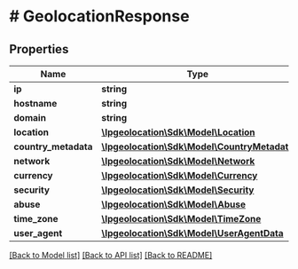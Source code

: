 # # GeolocationResponse

## Properties

Name | Type | Description | Notes
------------ | ------------- | ------------- | -------------
**ip** | **string** |  | [optional]
**hostname** | **string** |  | [optional]
**domain** | **string** |  | [optional]
**location** | [**\Ipgeolocation\Sdk\\Model\Location**](Location.md) |  | [optional]
**country_metadata** | [**\Ipgeolocation\Sdk\\Model\CountryMetadata**](CountryMetadata.md) |  | [optional]
**network** | [**\Ipgeolocation\Sdk\\Model\Network**](Network.md) |  | [optional]
**currency** | [**\Ipgeolocation\Sdk\\Model\Currency**](Currency.md) |  | [optional]
**security** | [**\Ipgeolocation\Sdk\\Model\Security**](Security.md) |  | [optional]
**abuse** | [**\Ipgeolocation\Sdk\\Model\Abuse**](Abuse.md) |  | [optional]
**time_zone** | [**\Ipgeolocation\Sdk\\Model\TimeZone**](TimeZone.md) |  | [optional]
**user_agent** | [**\Ipgeolocation\Sdk\\Model\UserAgentData**](UserAgentData.md) |  | [optional]

[[Back to Model list]](../../README.md#models) [[Back to API list]](../../README.md#endpoints) [[Back to README]](../../README.md)
